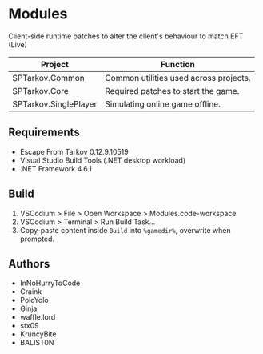 # Modules

Client-side runtime patches to alter the client's behaviour to match EFT (Live)

**Project**             | **Function**
----------------------- | --------------------------------------------
SPTarkov.Common         | Common utilities used across projects.
SPTarkov.Core           | Required patches to start the game.
SPTarkov.SinglePlayer   | Simulating online game offline.

## Requirements

- Escape From Tarkov 0.12.9.10519
- Visual Studio Build Tools (.NET desktop workload)
- .NET Framework 4.6.1

## Build

1. VSCodium > File > Open Workspace > Modules.code-workspace
2. VSCodium > Terminal > Run Build Task...
3. Copy-paste content inside `Build` into `%gamedir%`, overwrite when prompted.

## Authors

- InNoHurryToCode
- Craink
- PoloYolo
- Ginja
- waffle.lord
- stx09
- KruncyBite
- BALIST0N
